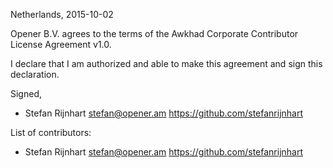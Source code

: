 Netherlands, 2015-10-02

Opener B.V. agrees to the terms of the Awkhad Corporate Contributor License
Agreement v1.0.

I declare that I am authorized and able to make this agreement and sign this
declaration.

Signed,

*  Stefan Rijnhart stefan@opener.am https://github.com/stefanrijnhart

List of contributors:

*  Stefan Rijnhart stefan@opener.am https://github.com/stefanrijnhart
